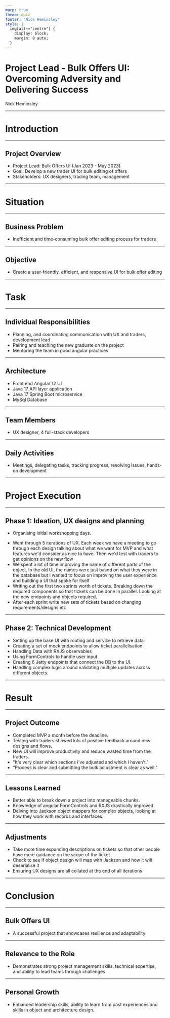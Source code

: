 ```yaml
---
marp: true
theme: quiz
footer: "Nick Heminsley"
style: |
  img[alt~="centre"] {
    display: block;
    margin: 0 auto;
  }
---
```


# Project Lead - Bulk Offers UI: Overcoming Adversity and Delivering Success

Nick Heminsley

---

# Introduction

---

## Project Overview

- Project Lead: Bulk Offers UI (Jan 2023 - May 2023)
- Goal: Develop a new trader UI for bulk editing of offers
- Stakeholders: UX designers, trading team, management

---

# Situation

---

## Business Problem

- Inefficient and time-consuming bulk offer editing process for traders

---

## Objective

- Create a user-friendly, efficient, and responsive UI for bulk offer editing

---

# Task

---

## Individual Responsibilities

- Planning, and coordinating communication with UX and traders, development lead
- Pairing and teaching the new graduate on the project
- Mentoring the team in good angular practices

---

## Architecture

- Front end Angular 12 UI
- Java 17 API layer application
- Java 17 Spring Boot microservice
- MySql Database

---


## Team Members

- UX designer, 4 full-stack developers

---

## Daily Activities

- Meetings, delegating tasks, tracking progress, resolving issues, hands-on development

---

# Project Execution

---

## Phase 1: Ideation, UX designs and planning

- Organising initial workshopping days. 
<!-- Two days in the office planning, researching competition, going through what we want the new UI to achieve -->
- Went through 5 iterations of UX. Each week we have a meeting to go through each design talking about what we want for MVP and what features we'd consider as nice to have. Then we'd test with traders to get opinions on the new flow
- We spent a lot of time improving the name of different parts of the object. In the old UI, the names were just based on what they were in the database but I wanted to focus on improving the user experience and building a UI that spoke for itself
- Writing out the first two sprints worth of tickets. Breaking down the required components so that tickets can be done in parallel. Looking at the new endpoints and objects required. 
- After each sprint write new sets of tickets based on changing requirements/designs etc

---

## Phase 2: Technical Development

- Setting up the base UI with routing and service to retrieve data.
- Creating a set of mock endpoints to allow ticket parallelisation
- Handling Data with RXJS observables
- Using FormControls to handle user input
- Creating 6 Jetty endpoints that connect the DB to the UI.
- Handling complex logic around validating multiple updates across different objects.

---

# Result

---

## Project Outcome

- Completed MVP a month before the deadline.
- Testing with traders showed lots of positive feedback around new designs and flows.
- New UI will improve productivity and reduce wasted time from the traders.
- "It's very clear which sections I've adjusted and which I haven't."
- “Process is clear and submitting the bulk adjustment is clear as well.”

---

## Lessons Learned

- Better able to break down a project into manageable chunks.
- Knowledge of angular FormControls and RXJS drastically improved
- Delving into Jackson object mappers for complex objects, looking at how they work with records and interfaces.

---

## Adjustments

- Take more time expanding descriptions on tickets so that other people have more guidance on the scope of the ticket
- Check to see if object design will map with Jackson and how it will deserialise it
- Ensuring UX designs are all collated at the end of all iterations

---

# Conclusion

---

## Bulk Offers UI

- A successful project that showcases resilience and adaptability

---

## Relevance to the Role

- Demonstrates strong project management skills, technical expertise, and ability to lead teams through challenges

---

## Personal Growth

- Enhanced leadership skills, ability to learn from past experiences and skills in object and architecture design.
